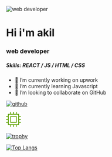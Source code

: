 ![web developer ](https://scontent.fcla2-1.fna.fbcdn.net/v/t39.30808-6/296267315_895181394771800_9208550518178874646_n.png?_nc_cat=104&ccb=1-7&_nc_sid=e3f864&_nc_eui2=AeHAh2uuAkFMT0Dy8vzDhCSWdkOFHLsebxd2Q4Ucux5vF7fuDw8I9T2fVMwEOptR8zMH_g6lcBWi-KbLtDc5DNGn&_nc_ohc=Dz1wGu4Qt90AX-DWZaI&_nc_zt=23&_nc_ht=scontent.fcla2-1.fna&oh=00_AT-NPnAcaO7Xh5tjAGDxzZGgTQihaHLERQIqmBTVeuwOEg&oe=62E70CBC)

# Hi i'm akil
### web developer 



##### Skills: REACT / JS / HTML / CSS

- 🔭 I’m currently working on upwork 
- 🌱 I’m currently learning Javascript  
- 👯 I’m looking to collaborate on GitHub  


[<img src='https://cdn.jsdelivr.net/npm/simple-icons@3.0.1/icons/github.svg' alt='github' height='40'>](https://github.com/mruakil)  

<a href='https://docs.github.com/en/developers'><img src='https://raw.githubusercontent.com/acervenky/animated-github-badges/master/assets/devbadge.gif' width='40' height='40'></a> 

[![trophy](https://github-profile-trophy.vercel.app/?username=mruakil)](https://github.com/ryo-ma/github-profile-trophy)

[![Top Langs](https://github-readme-stats.vercel.app/api/top-langs/?username=mruakil)](https://github.com/anuraghazra/github-readme-stats)


